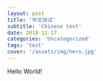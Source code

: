 ```yaml
---
layout: post
title: '中文测试'
subtitle: 'Chinese test'
date: 2018-12-17
categories: 'Uncategorized'
tags: 'test'
cover: '/assets/img/hero.jpg'
---
```

Hello World!
